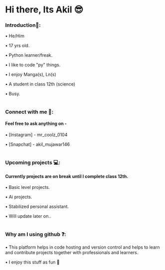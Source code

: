 # Hi there, Its Akil 😎



### Introduction📍:


• He/Him


• 17 yrs old.


• Python learner/freak.


• I like to code "py" things.


• I enjoy Manga(s), Ln(s)


• A student in class 12th (science)


• Busy.


#





### Connect with me 📲:

#### Feel free to ask anything on -


• [Instagram] - mr_coolz_0104


• [Snapchat] - akil_mujawar146


#




### Upcoming projects 💻:


#### Currently projects are on break until I complete class 12th.


• Basic level projects.


• Ai projects.


• Stabilized personal assistant.


• Will update later on..


#



### Why am I using github ❓:


• This platform helps in code hosting and version control and helps to learn and contribute projects together with professionals and learners.


• I enjoy this stuff as fun 🙂
